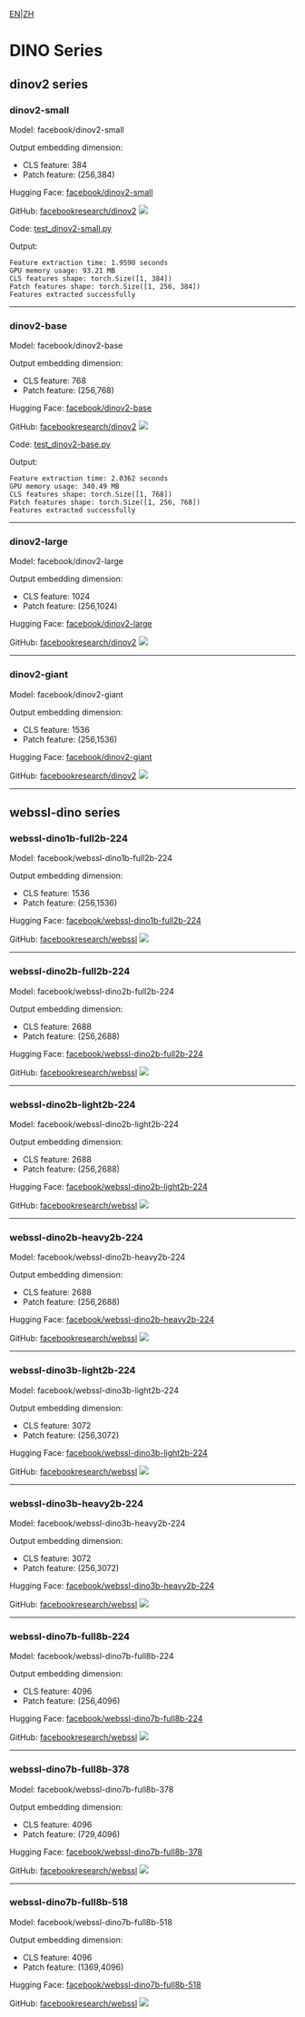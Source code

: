 [EN](README.md)|[ZH](../../../../zh/general_embedding/visual_embedding/dino_series/README.md)

# DINO Series

## dinov2 series

### dinov2-small

Model: facebook/dinov2-small

Output embedding dimension:
- CLS feature: 384
- Patch feature: (256,384)

Hugging Face: [facebook/dinov2-small](https://huggingface.co/facebook/dinov2-small)

GitHub: [facebookresearch/dinov2](https://github.com/facebookresearch/dinov2) ![](https://img.shields.io/github/stars/facebookresearch/dinov2.svg?style=social)

Code: [test_dinov2-small.py](../../../../../code/general_embedding/visual_embedding/dino_series/test_dinov2-small.py)

Output:
```
Feature extraction time: 1.9590 seconds
GPU memory usage: 93.21 MB
CLS features shape: torch.Size([1, 384])
Patch features shape: torch.Size([1, 256, 384])
Features extracted successfully
```

---

### dinov2-base

Model: facebook/dinov2-base

Output embedding dimension:
- CLS feature: 768
- Patch feature: (256,768)

Hugging Face: [facebook/dinov2-base](https://huggingface.co/facebook/dinov2-base)

GitHub: [facebookresearch/dinov2](https://github.com/facebookresearch/dinov2) ![](https://img.shields.io/github/stars/facebookresearch/dinov2.svg?style=social)

Code: [test_dinov2-base.py](../../../../../code/general_embedding/visual_embedding/dino_series/test_dinov2-base.py)

Output:
```
Feature extraction time: 2.0362 seconds
GPU memory usage: 340.49 MB
CLS features shape: torch.Size([1, 768])
Patch features shape: torch.Size([1, 256, 768])
Features extracted successfully
```

---

### dinov2-large

Model: facebook/dinov2-large

Output embedding dimension:
- CLS feature: 1024
- Patch feature: (256,1024)

Hugging Face: [facebook/dinov2-large](https://huggingface.co/facebook/dinov2-large)

GitHub: [facebookresearch/dinov2](https://github.com/facebookresearch/dinov2) ![](https://img.shields.io/github/stars/facebookresearch/dinov2.svg?style=social)

---

### dinov2-giant

Model: facebook/dinov2-giant

Output embedding dimension:
- CLS feature: 1536
- Patch feature: (256,1536)

Hugging Face: [facebook/dinov2-giant](https://huggingface.co/facebook/dinov2-giant)

GitHub: [facebookresearch/dinov2](https://github.com/facebookresearch/dinov2) ![](https://img.shields.io/github/stars/facebookresearch/dinov2.svg?style=social)

---

## webssl-dino series

### webssl-dino1b-full2b-224

Model: facebook/webssl-dino1b-full2b-224

Output embedding dimension:
- CLS feature: 1536
- Patch feature: (256,1536)

Hugging Face: [facebook/webssl-dino1b-full2b-224](https://huggingface.co/facebook/webssl-dino1b-full2b-224)

GitHub: [facebookresearch/webssl](https://github.com/facebookresearch/webssl) ![](https://img.shields.io/github/stars/facebookresearch/webssl.svg?style=social)

---

### webssl-dino2b-full2b-224

Model: facebook/webssl-dino2b-full2b-224

Output embedding dimension:
- CLS feature: 2688
- Patch feature: (256,2688)

Hugging Face: [facebook/webssl-dino2b-full2b-224](https://huggingface.co/facebook/webssl-dino2b-full2b-224)

GitHub: [facebookresearch/webssl](https://github.com/facebookresearch/webssl) ![](https://img.shields.io/github/stars/facebookresearch/webssl.svg?style=social)

---

### webssl-dino2b-light2b-224

Model: facebook/webssl-dino2b-light2b-224

Output embedding dimension:
- CLS feature: 2688
- Patch feature: (256,2688)

Hugging Face: [facebook/webssl-dino2b-light2b-224](https://huggingface.co/facebook/webssl-dino2b-light2b-224)

GitHub: [facebookresearch/webssl](https://github.com/facebookresearch/webssl) ![](https://img.shields.io/github/stars/facebookresearch/webssl.svg?style=social)

---

### webssl-dino2b-heavy2b-224

Model: facebook/webssl-dino2b-heavy2b-224

Output embedding dimension:
- CLS feature: 2688
- Patch feature: (256,2688)

Hugging Face: [facebook/webssl-dino2b-heavy2b-224](https://huggingface.co/facebook/webssl-dino2b-heavy2b-224)

GitHub: [facebookresearch/webssl](https://github.com/facebookresearch/webssl) ![](https://img.shields.io/github/stars/facebookresearch/webssl.svg?style=social)

---

### webssl-dino3b-light2b-224

Model: facebook/webssl-dino3b-light2b-224

Output embedding dimension:
- CLS feature: 3072
- Patch feature: (256,3072)

Hugging Face: [facebook/webssl-dino3b-light2b-224](https://huggingface.co/facebook/webssl-dino3b-light2b-224)

GitHub: [facebookresearch/webssl](https://github.com/facebookresearch/webssl) ![](https://img.shields.io/github/stars/facebookresearch/webssl.svg?style=social)

---

### webssl-dino3b-heavy2b-224

Model: facebook/webssl-dino3b-heavy2b-224

Output embedding dimension:
- CLS feature: 3072
- Patch feature: (256,3072)

Hugging Face: [facebook/webssl-dino3b-heavy2b-224](https://huggingface.co/facebook/webssl-dino3b-heavy2b-224)

GitHub: [facebookresearch/webssl](https://github.com/facebookresearch/webssl) ![](https://img.shields.io/github/stars/facebookresearch/webssl.svg?style=social)

---

### webssl-dino7b-full8b-224

Model: facebook/webssl-dino7b-full8b-224

Output embedding dimension:
- CLS feature: 4096
- Patch feature: (256,4096)

Hugging Face: [facebook/webssl-dino7b-full8b-224](https://huggingface.co/facebook/webssl-dino7b-full8b-224)

GitHub: [facebookresearch/webssl](https://github.com/facebookresearch/webssl) ![](https://img.shields.io/github/stars/facebookresearch/webssl.svg?style=social)

---

### webssl-dino7b-full8b-378

Model: facebook/webssl-dino7b-full8b-378

Output embedding dimension:
- CLS feature: 4096
- Patch feature: (729,4096)

Hugging Face: [facebook/webssl-dino7b-full8b-378](https://huggingface.co/facebook/webssl-dino7b-full8b-378)

GitHub: [facebookresearch/webssl](https://github.com/facebookresearch/webssl) ![](https://img.shields.io/github/stars/facebookresearch/webssl.svg?style=social)

---

### webssl-dino7b-full8b-518

Model: facebook/webssl-dino7b-full8b-518

Output embedding dimension:
- CLS feature: 4096
- Patch feature: (1369,4096)

Hugging Face: [facebook/webssl-dino7b-full8b-518](https://huggingface.co/facebook/webssl-dino7b-full8b-518)

GitHub: [facebookresearch/webssl](https://github.com/facebookresearch/webssl) ![](https://img.shields.io/github/stars/facebookresearch/webssl.svg?style=social) 